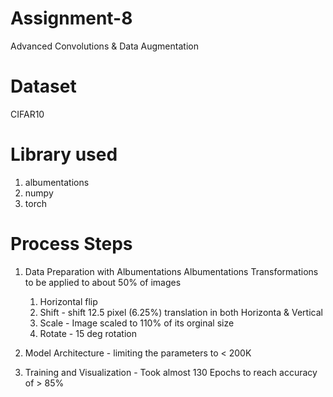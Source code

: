 # Assignment-8
Advanced Convolutions &amp; Data Augmentation

# Dataset 
CIFAR10

# Library used
1. albumentations
2. numpy
3. torch

# Process Steps
  1. Data Preparation with Albumentations
    Albumentations Transformations to be applied to about 50% of images
      1. Horizontal flip
      2. Shift - shift 12.5 pixel (6.25%) translation in both Horizonta & Vertical
      3. Scale - Image scaled to 110% of its orginal size
      4. Rotate - 15 deg rotation
    
  2. Model Architecture - limiting the parameters to < 200K
  3. Training and Visualization - Took almost 130 Epochs to reach accuracy of > 85%
